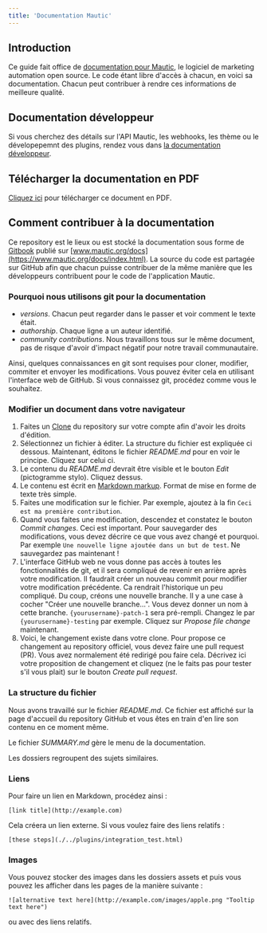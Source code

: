 ```yaml
---
title: 'Documentation Mautic'
---
```

## Introduction
Ce guide fait office de [documentation pour Mautic](https://www.mautic.org/docs/index.html), le logiciel de marketing automation open source. Le code étant libre d'accès à chacun, en voici sa documentation. Chacun peut contribuer à rendre ces informations de meilleure qualité.

## Documentation développeur

Si vous cherchez des détails sur l'API Mautic, les webhooks, les thème ou le dévelopepemnt des plugins, rendez vous dans [la documentation développeur](https://developer.mautic.org/).

## Télécharger la documentation en PDF

[Cliquez ici](https://mautic.org/docs/mautic_docs_fr.pdf) pour télécharger ce document en PDF.

## Comment contribuer à la documentation

Ce repository est le lieux ou est stocké la documentation sous forme de [Gitbook](https://www.gitbook.com/) publié sur [www.mautic.org/docs](https://www.mautic.org/docs/index.html). La source du code est partagée sur GitHub afin que chacun puisse contribuer de la même manière que les développeurs contribuent pour le code de l'application Mautic.

### Pourquoi nous utilisons git pour la documentation

- *versions*. Chacun peut regarder dans le passer et voir comment le texte était.
- *authorship*. Chaque ligne a un auteur identifié.
- *community contributions*. Nous travaillons tous sur le même document, pas de risque d'avoir d'impact négatif pour notre travail communautaire.

Ainsi, quelques connaissances en git sont requises pour cloner, modifier, commiter et envoyer les modifications. Vous pouvez éviter cela en utilisant l'interface web de GitHub. Si vous connaissez git, procédez comme vous le souhaitez.

### Modifier un document dans votre navigateur

1. Faites un [Clone](https://github.com/mautic/documentation#fork-destination-box) du repository sur votre compte afin d'avoir les droits d'édition.
2. Sélectionnez un fichier à éditer. La structure du fichier est expliquée ci dessous. Maintenant, éditons le fichier *README.md* pour en voir le principe. Cliquez sur celui ci.
3. Le contenu du *README.md* devrait être visible et le bouton *Edit* (pictogramme stylo). Cliquez dessus.
4. Le contenu est écrit en [Markdown markup](https://daringfireball.net/projects/markdown/). Format de mise en forme de texte très simple.
5. Faites une modification sur le fichier. Par exemple, ajoutez à la fin `Ceci est ma première contribution`.
6. Quand vous faites une modification, descendez et constatez le bouton *Commit changes*. Ceci est important. Pour sauvegarder des modifications, vous devez décrire ce que vous avez changé et pourquoi. Par exemple `Une nouvelle ligne ajoutée dans un but de test`. Ne sauvegardez pas maintenant !
7. L'interface GitHub web ne vous donne pas accès à toutes les fonctionnalités de git, et il sera compliqué de revenir en arrière après votre modification. Il faudrait créer un nouveau commit pour modifier votre modification précédente. Ca rendrait l'historique un peu compliqué. Du coup, créons une nouvelle branche. Il y a une case à cocher "Créer une nouvelle branche...". Vous devez donner un nom à cette branche. `{yourusername}-patch-1` sera pré-rempli. Changez le par `{yourusername}-testing` par exemple. Cliquez sur *Propose file change* maintenant.
8. Voici, le changement existe dans votre clone. Pour propose ce changement au repository officiel, vous devez faire une pull request (PR). Vous avez normalement été redirigé pou faire cela. Décrivez ici votre proposition de changement et cliquez (ne le faits pas pour tester s'il vous plait) sur le bouton *Create pull request*.


### La structure du fichier

Nous avons travaillé sur le fichier *README.md*. Ce fichier est affiché sur la page d'accueil du repository GitHub et vous êtes en train d'en lire son contenu en ce moment même.

Le fichier *SUMMARY.md* gère le menu de la documentation.

Les dossiers regroupent des sujets similaires.

### Liens

Pour faire un lien en Markdown, procédez ainsi :

```
[link title](http://example.com)
```

Cela créera un lien externe. Si vous voulez faire des liens relatifs :

```
[these steps](./../plugins/integration_test.html)
```

### Images

Vous pouvez stocker des images dans les dossiers assets et puis vous pouvez les afficher dans les pages de la manière suivante :

```
![alternative text here](http://example.com/images/apple.png "Tooltip text here")
```
ou avec des liens relatifs.
